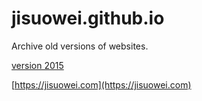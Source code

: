 # jisuowei.github.io
Archive old versions of websites.

[version 2015](/2015)

[https://jisuowei.com](https://jisuowei.com)